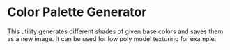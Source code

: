 # Color Palette Generator

This utility generates different shades of given base colors and saves them as a new image.
It can be used for low poly model texturing for example.